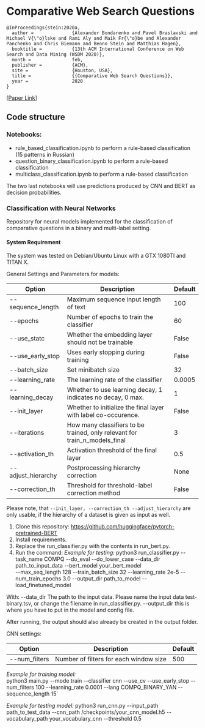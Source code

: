 # Comparative Web Search Questions

	@InProceedings{stein:2020a,
	  author =              {Alexander Bondarenko and Pavel Braslavski and Michael V{\"o}lske and Rami Aly and Maik Fr{\"o}be and Alexander Panchenko and Chris Biemann and Benno Stein and Matthias Hagen},
	  booktitle =           {13th ACM International Conference on Web Search and Data Mining (WSDM 2020)},
	  month =               feb,
	  publisher =           {ACM},
	  site =                {Houston, USA},
	  title =               {{Comparative Web Search Questions}},
	  year =                2020
	}

[[Paper Link](https://webis.de/downloads/publications/papers/stein_2020a.pdf)]

## Code structure
### Notebooks:
- rule_based_classification.ipynb to perform a rule-based classification (15 patterns in Russian)
- question_binary_classification.ipynb to perform a rule-based classification
- multiclass_classification.ipynb to perform a rule-based classification

The two last notebooks will use predictions produced by CNN and BERT as decision probabilities.

### Classification with Neural Networks

Repository for neural models implemented for the classification of comparative questions in a binary and multi-label setting.

#### System Requirement

The system was tested on Debian/Ubuntu Linux with a GTX 1080TI and TITAN X.

General Settings and Parameters for models:

| Option |  Description | Default|
|--------|-------------|---|
| --sequence_length | Maximum sequence input length of text | 100 |
| --epochs | Number of epochs to train the classifier | 60 |
| --use_statc | Whether the embedding layer should not be trainable | False |
| --use_early_stop |Uses early stopping during training | False |
| --batch_size |Set minibatch size | 32 |
| --learning_rate |The learning rate of the classifier | 0.0005 |
| --learning_decay |Whether to use learning decay, 1 indicates no decay, 0 max.| 1 |
| --init_layer |Whether to initialize the final layer with label co-occurence.| False |
| --iterations |How many classifiers to be trained, only relevant for train_n_models_final | 3 |
| --activation_th |Activation threshold of the final layer | 0.5 |
| --adjust_hierarchy |Postprocessing hierarchy correction | None|
| --correction_th |Threshold for threshold-label correction method | False |

Please note, that `--init_layer, --correction_th --adjust_hierarchy` are only usable, if the hierarchy of a dataset is given as input as well.


1. Clone this repository: https://github.com/huggingface/pytorch-pretrained-BERT
2. Install requirements.
2. Replace the run_classifier.py with the contents in run_bert.py.
3. Run the command:
*Example for testing:*
python3 run_classifier.py   --task_name COMPQ --do_eval --do_lower_case --data_dir path_to_input_data --bert_model your_bert_model  
--max_seq_length 128 --train_batch_size 32 --learning_rate 2e-5 --num_train_epochs 3.0 --output_dir path_to_model --load_finetuned_model

With:
--data_dir The path to the input data. Please name the input data test-binary.tsv, or change the filename in run_classifier.py.
--output_dir this is where you have to put in the model and config file.

After running, the output should also already be created in the output folder.


CNN settings:

| Option |  Description | Default|
|--------|-------------|---|
| --num_filters | Number of filters for each window size | 500 |

*Example for training model:*  
python3 main.py --mode train --classifier cnn --use_cv --use_early_stop --num_filters 100 
--learning_rate 0.0001 --lang COMPQ_BINARY_YAN --sequence_length 15`

*Example for testing model:* 
python3 run_cnn.py --input_path path_to_test_data --cnn_path /checkpoints/your_cnn_model.h5 
--vocabulary_path your_vocabulary_cnn --threshold 0.5